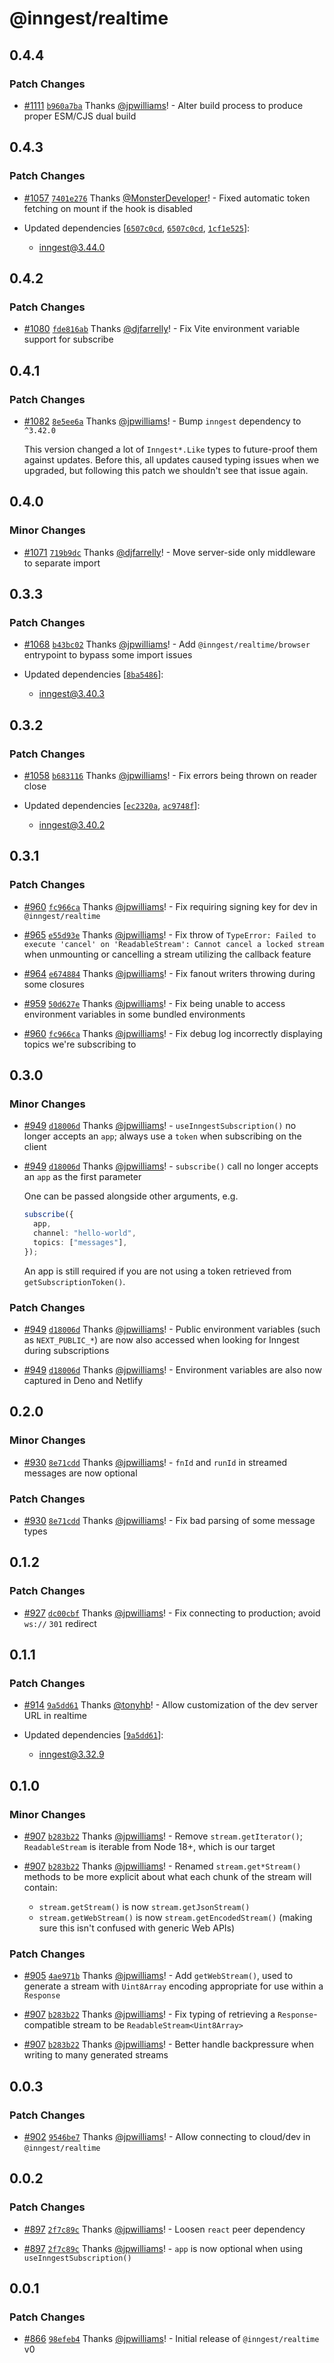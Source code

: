 # @inngest/realtime

## 0.4.4

### Patch Changes

- [#1111](https://github.com/inngest/inngest-js/pull/1111) [`b960a7ba`](https://github.com/inngest/inngest-js/commit/b960a7ba1c217474681a478085830e79e1326838) Thanks [@jpwilliams](https://github.com/jpwilliams)! - Alter build process to produce proper ESM/CJS dual build

## 0.4.3

### Patch Changes

- [#1057](https://github.com/inngest/inngest-js/pull/1057) [`7401e276`](https://github.com/inngest/inngest-js/commit/7401e276ab7356a2564bbbd8973a49b5066875bf) Thanks [@MonsterDeveloper](https://github.com/MonsterDeveloper)! - Fixed automatic token fetching on mount if the hook is disabled

- Updated dependencies [[`6507c0cd`](https://github.com/inngest/inngest-js/commit/6507c0cdc792ef905b06481f69b4e7fe8ad75fe7), [`6507c0cd`](https://github.com/inngest/inngest-js/commit/6507c0cdc792ef905b06481f69b4e7fe8ad75fe7), [`1cf1e525`](https://github.com/inngest/inngest-js/commit/1cf1e525a90186af0bbb6024198259d0e9006adc)]:
  - inngest@3.44.0

## 0.4.2

### Patch Changes

- [#1080](https://github.com/inngest/inngest-js/pull/1080) [`fde816ab`](https://github.com/inngest/inngest-js/commit/fde816ab79a1c256b125445fe927e1e648b74db6) Thanks [@djfarrelly](https://github.com/djfarrelly)! - Fix Vite environment variable support for subscribe

## 0.4.1

### Patch Changes

- [#1082](https://github.com/inngest/inngest-js/pull/1082) [`8e5ee6a`](https://github.com/inngest/inngest-js/commit/8e5ee6a7f543a30f4271c3eea98efc24e7ed7d23) Thanks [@jpwilliams](https://github.com/jpwilliams)! - Bump `inngest` dependency to `^3.42.0`

  This version changed a lot of `Inngest*.Like` types to future-proof them against updates.
  Before this, all updates caused typing issues when we upgraded, but following this patch we shouldn't see that issue again.

## 0.4.0

### Minor Changes

- [#1071](https://github.com/inngest/inngest-js/pull/1071) [`719b9dc`](https://github.com/inngest/inngest-js/commit/719b9dcbdb16ab8710a4273a289ec833cfd3242f) Thanks [@djfarrelly](https://github.com/djfarrelly)! - Move server-side only middleware to separate import

## 0.3.3

### Patch Changes

- [#1068](https://github.com/inngest/inngest-js/pull/1068) [`b43bc02`](https://github.com/inngest/inngest-js/commit/b43bc0273d16b5f0fd3ab69d31bcd373245bb27f) Thanks [@jpwilliams](https://github.com/jpwilliams)! - Add `@inngest/realtime/browser` entrypoint to bypass some import issues

- Updated dependencies [[`8ba5486`](https://github.com/inngest/inngest-js/commit/8ba548647ab17b91b750eea997c016dedee9f1c2)]:
  - inngest@3.40.3

## 0.3.2

### Patch Changes

- [#1058](https://github.com/inngest/inngest-js/pull/1058) [`b683116`](https://github.com/inngest/inngest-js/commit/b683116bcf4a4771599b4f953a99b47d98fb015b) Thanks [@jpwilliams](https://github.com/jpwilliams)! - Fix errors being thrown on reader close

- Updated dependencies [[`ec2320a`](https://github.com/inngest/inngest-js/commit/ec2320a2dbbfacf22d2399c0eb28f3280507b49f), [`ac9748f`](https://github.com/inngest/inngest-js/commit/ac9748f506f34f3f9329c73d55d39aeecd76499b)]:
  - inngest@3.40.2

## 0.3.1

### Patch Changes

- [#960](https://github.com/inngest/inngest-js/pull/960) [`fc966ca`](https://github.com/inngest/inngest-js/commit/fc966ca94f699d6534f2fc5c85bbcf5be3c6795a) Thanks [@jpwilliams](https://github.com/jpwilliams)! - Fix requiring signing key for dev in `@inngest/realtime`

- [#965](https://github.com/inngest/inngest-js/pull/965) [`e55d93e`](https://github.com/inngest/inngest-js/commit/e55d93ef481010e677623978ec89e918fcdd606e) Thanks [@jpwilliams](https://github.com/jpwilliams)! - Fix throw of `TypeError: Failed to execute 'cancel' on 'ReadableStream': Cannot cancel a locked stream` when unmounting or cancelling a stream utilizing the callback feature

- [#964](https://github.com/inngest/inngest-js/pull/964) [`e674884`](https://github.com/inngest/inngest-js/commit/e67488412e4d052ce161f6d5ea719db6786880de) Thanks [@jpwilliams](https://github.com/jpwilliams)! - Fix fanout writers throwing during some closures

- [#959](https://github.com/inngest/inngest-js/pull/959) [`50d627e`](https://github.com/inngest/inngest-js/commit/50d627ecdc2fc28ebca046e3a4ab9980f1714132) Thanks [@jpwilliams](https://github.com/jpwilliams)! - Fix being unable to access environment variables in some bundled environments

- [#960](https://github.com/inngest/inngest-js/pull/960) [`fc966ca`](https://github.com/inngest/inngest-js/commit/fc966ca94f699d6534f2fc5c85bbcf5be3c6795a) Thanks [@jpwilliams](https://github.com/jpwilliams)! - Fix debug log incorrectly displaying topics we're subscribing to

## 0.3.0

### Minor Changes

- [#949](https://github.com/inngest/inngest-js/pull/949) [`d18006d`](https://github.com/inngest/inngest-js/commit/d18006dbffe7501b145f914992951439a9859261) Thanks [@jpwilliams](https://github.com/jpwilliams)! - `useInngestSubscription()` no longer accepts an `app`; always use a `token` when subscribing on the client

- [#949](https://github.com/inngest/inngest-js/pull/949) [`d18006d`](https://github.com/inngest/inngest-js/commit/d18006dbffe7501b145f914992951439a9859261) Thanks [@jpwilliams](https://github.com/jpwilliams)! - `subscribe()` call no longer accepts an `app` as the first parameter

  One can be passed alongside other arguments, e.g.

  ```ts
  subscribe({
    app,
    channel: "hello-world",
    topics: ["messages"],
  });
  ```

  An app is still required if you are not using a token retrieved from `getSubscriptionToken()`.

### Patch Changes

- [#949](https://github.com/inngest/inngest-js/pull/949) [`d18006d`](https://github.com/inngest/inngest-js/commit/d18006dbffe7501b145f914992951439a9859261) Thanks [@jpwilliams](https://github.com/jpwilliams)! - Public environment variables (such as `NEXT_PUBLIC_*`) are now also accessed when looking for Inngest during subscriptions

- [#949](https://github.com/inngest/inngest-js/pull/949) [`d18006d`](https://github.com/inngest/inngest-js/commit/d18006dbffe7501b145f914992951439a9859261) Thanks [@jpwilliams](https://github.com/jpwilliams)! - Environment variables are also now captured in Deno and Netlify

## 0.2.0

### Minor Changes

- [#930](https://github.com/inngest/inngest-js/pull/930) [`8e71cdd`](https://github.com/inngest/inngest-js/commit/8e71cddda13289bcc3a1f0bff7cff9cec54439ae) Thanks [@jpwilliams](https://github.com/jpwilliams)! - `fnId` and `runId` in streamed messages are now optional

### Patch Changes

- [#930](https://github.com/inngest/inngest-js/pull/930) [`8e71cdd`](https://github.com/inngest/inngest-js/commit/8e71cddda13289bcc3a1f0bff7cff9cec54439ae) Thanks [@jpwilliams](https://github.com/jpwilliams)! - Fix bad parsing of some message types

## 0.1.2

### Patch Changes

- [#927](https://github.com/inngest/inngest-js/pull/927) [`dc00cbf`](https://github.com/inngest/inngest-js/commit/dc00cbf197c776b8ff04fb67cbc1d3a62569f6d0) Thanks [@jpwilliams](https://github.com/jpwilliams)! - Fix connecting to production; avoid `ws://` `301` redirect

## 0.1.1

### Patch Changes

- [#914](https://github.com/inngest/inngest-js/pull/914) [`9a5dd61`](https://github.com/inngest/inngest-js/commit/9a5dd61abb03936bf2df6196ee48e626508b70bf) Thanks [@tonyhb](https://github.com/tonyhb)! - Allow customization of the dev server URL in realtime

- Updated dependencies [[`9a5dd61`](https://github.com/inngest/inngest-js/commit/9a5dd61abb03936bf2df6196ee48e626508b70bf)]:
  - inngest@3.32.9

## 0.1.0

### Minor Changes

- [#907](https://github.com/inngest/inngest-js/pull/907) [`b283b22`](https://github.com/inngest/inngest-js/commit/b283b221723d27e9d64e5f36e3751a9c697a4c09) Thanks [@jpwilliams](https://github.com/jpwilliams)! - Remove `stream.getIterator()`; `ReadableStream` is iterable from Node 18+, which is our target

- [#907](https://github.com/inngest/inngest-js/pull/907) [`b283b22`](https://github.com/inngest/inngest-js/commit/b283b221723d27e9d64e5f36e3751a9c697a4c09) Thanks [@jpwilliams](https://github.com/jpwilliams)! - Renamed `stream.get*Stream()` methods to be more explicit about what each chunk of the stream will contain:

  - `stream.getStream()` is now `stream.getJsonStream()`
  - `stream.getWebStream()` is now `stream.getEncodedStream()` (making sure this isn't confused with generic Web APIs)

### Patch Changes

- [#905](https://github.com/inngest/inngest-js/pull/905) [`4ae971b`](https://github.com/inngest/inngest-js/commit/4ae971bda2141bf9e25a250783e5256d9b907d49) Thanks [@jpwilliams](https://github.com/jpwilliams)! - Add `getWebStream()`, used to generate a stream with `Uint8Array` encoding appropriate for use within a `Response`

- [#907](https://github.com/inngest/inngest-js/pull/907) [`b283b22`](https://github.com/inngest/inngest-js/commit/b283b221723d27e9d64e5f36e3751a9c697a4c09) Thanks [@jpwilliams](https://github.com/jpwilliams)! - Fix typing of retrieving a `Response`-compatible stream to be `ReadableStream<Uint8Array>`

- [#907](https://github.com/inngest/inngest-js/pull/907) [`b283b22`](https://github.com/inngest/inngest-js/commit/b283b221723d27e9d64e5f36e3751a9c697a4c09) Thanks [@jpwilliams](https://github.com/jpwilliams)! - Better handle backpressure when writing to many generated streams

## 0.0.3

### Patch Changes

- [#902](https://github.com/inngest/inngest-js/pull/902) [`9546be7`](https://github.com/inngest/inngest-js/commit/9546be72b03a01c0f9d8efcf8ca5bb2639e23473) Thanks [@jpwilliams](https://github.com/jpwilliams)! - Allow connecting to cloud/dev in `@inngest/realtime`

## 0.0.2

### Patch Changes

- [#897](https://github.com/inngest/inngest-js/pull/897) [`2f7c89c`](https://github.com/inngest/inngest-js/commit/2f7c89c6c60668349f2cb792ed219b20c6c271f0) Thanks [@jpwilliams](https://github.com/jpwilliams)! - Loosen `react` peer dependency

- [#897](https://github.com/inngest/inngest-js/pull/897) [`2f7c89c`](https://github.com/inngest/inngest-js/commit/2f7c89c6c60668349f2cb792ed219b20c6c271f0) Thanks [@jpwilliams](https://github.com/jpwilliams)! - `app` is now optional when using `useInngestSubscription()`

## 0.0.1

### Patch Changes

- [#866](https://github.com/inngest/inngest-js/pull/866) [`98efeb4`](https://github.com/inngest/inngest-js/commit/98efeb4eb6f80f418251a22377f428b42b9fff37) Thanks [@jpwilliams](https://github.com/jpwilliams)! - Initial release of `@inngest/realtime` v0
